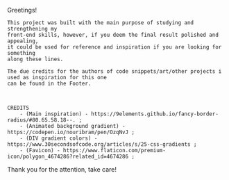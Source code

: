 Greetings!

    This project was built with the main purpose of studying and strengthening my 
    front-end skills, however, if you deem the final result polished and appealing, 
    it could be used for reference and inspiration if you are looking for something 
    along these lines.

    The due credits for the authors of code snippets/art/other projects i used as inspiration for this one
    can be found in the Footer.



    CREDITS
        - (Main inspiration) - https://9elements.github.io/fancy-border-radius/#80.65.58.18--. ;
        - (Animated background gradient) - https://codepen.io/nouribram/pen/OzqNvJ ;
        - (DIV gradient colors) - https://www.30secondsofcode.org/articles/s/25-css-gradients ;
        - (Favicon) - https://www.flaticon.com/premium-icon/polygon_4674286?related_id=4674286 ;


Thank you for the attention, take care!
